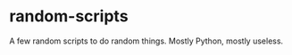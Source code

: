 random-scripts
==============

A few random scripts to do random things. Mostly Python, mostly useless.
